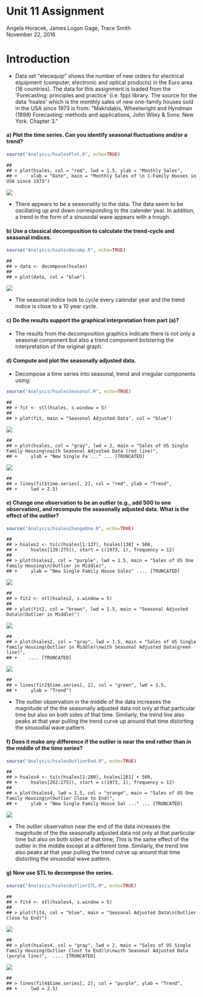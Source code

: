 # Unit 11 Assignment
Angela Horacek, James Logan Gage, Trace Smith  
November 22, 2016  
# Introduction

- Data set "elecequip" shows the number of new orders for electrical equipment (computer, electronic and optical products) in the Euro area (16 countries). The data for this assignment is loaded from the 'Forecasting: principles and practice' (i.e. fpp) library. The source for the data 'hsales' which is the monthly sales of new one-family houses sold in the USA since 1973 is from: "Makridakis, Wheelwright and Hyndman (1998) Forecasting: methods and applications, John Wiley & Sons: New York. Chapter 3."



#### a) Plot the time series. Can you identify seasonal fluctuations and/or a trend?


```r
source("Analysis/hsalesPlot.R", echo=TRUE)
```

```
## 
## > plot(hsales, col = "red", lwd = 1.5, ylab = "Monthly Sales", 
## +     xlab = "Date", main = "Monthly Sales of \n 1-Family Houses in USA since 1973")
```

![](Papers\Report_files/figure-html/unnamed-chunk-2-1.png)<!-- -->

- There appears to be a seasonality to the data. The data seem to be oscillating up and down corresponding to the calender year. In addition, a trend in the form of a sinusodal wave appears with a trough.

#### b) Use a classical decomposition to calculate the trend-cycle and seasonal indices.


```r
source("Analysis/hsalesDecomp.R", echo=TRUE)
```

```
## 
## > data <- decompose(hsales)
## 
## > plot(data, col = "blue")
```

![](Papers\Report_files/figure-html/unnamed-chunk-3-1.png)<!-- -->

- The seasonal indice look to cycle every calendar year and the trend indice is close to a 10 year cycle.

#### c) Do the results support the graphical interpretation from part (a)?

- The results from the decomposition graphics indicate there is not only a seasonal component but also a trend component bolstering the interpretation of the original graph.

#### d) Compute and plot the seasonally adjusted data.
 
- Decompose a time series into seasonal, trend and irregular components using:
 

```r
source("Analysis/hsalesSeasonal.R", echo=TRUE)
```

```
## 
## > fit <- stl(hsales, s.window = 5)
## 
## > plot(fit, main = "Seasonal Adjusted Data", col = "blue")
```

![](Papers\Report_files/figure-html/unnamed-chunk-4-1.png)<!-- -->

```
## 
## > plot(hsales, col = "gray", lwd = 2, main = "Sales of US Single Family Housing\nwith Seasonal Adjusted Data (red line)", 
## +     ylab = "New Single Fa ..." ... [TRUNCATED]
```

![](Papers\Report_files/figure-html/unnamed-chunk-4-2.png)<!-- -->

```
## 
## > lines(fit$time.series[, 2], col = "red", ylab = "Trend", 
## +     lwd = 2.5)
```

#### e) Change one observation to be an outlier (e.g., add 500 to one observation), and recompute the seasonally adjusted data. What is the effect of the outlier?


```r
source("Analysis/hsalesChangeOne.R", echo=TRUE)
```

```
## 
## > hsales2 <- ts(c(hsales[1:137], hsales[138] + 500, 
## +     hsales[139:275]), start = c(1973, 1), frequency = 12)
## 
## > plot(hsales2, col = "purple", lwd = 1.5, main = "Sales of US One Family Housing\n(Outlier in Middle)", 
## +     ylab = "New Single Family House Sales" .... [TRUNCATED]
```

![](Papers\Report_files/figure-html/unnamed-chunk-5-1.png)<!-- -->

```
## 
## > fit2 <- stl(hsales2, s.window = 5)
## 
## > plot(fit2, col = "brown", lwd = 1.5, main = "Seasonal Adjusted Data\n(Outlier in Middle)")
```

![](Papers\Report_files/figure-html/unnamed-chunk-5-2.png)<!-- -->

```
## 
## > plot(hsales2, col = "gray", lwd = 1.5, main = "Sales of US Single Family Housing(Outlier in Middle)\nwith Seasonal Adjusted Data(green line)", 
## +    .... [TRUNCATED]
```

![](Papers\Report_files/figure-html/unnamed-chunk-5-3.png)<!-- -->

```
## 
## > lines(fit2$time.series[, 2], col = "green", lwd = 1.5, 
## +     ylab = "Trend")
```

- The outlier observation in the middle of the data increases the magnitude of the the seasonally adjusted data not only at that particular time but also on both sides of that time. Similarly, the trend line also peaks at that year pulling the trend curve up around that time distorting the sinusodial wave pattern.

#### f) Does it make any difference if the outlier is near the end rather than in the middle of the time series?


```r
source("Analysis/hsalesOutlierEnd.R", echo=TRUE)
```

```
## 
## > hsales4 <- ts(c(hsales[1:260], hsales[261] + 500, 
## +     hsales[262:275]), start = c(1973, 1), frequency = 12)
## 
## > plot(hsales4, lwd = 1.5, col = "orange", main = "Sales of US One Family Housing\n(Outlier Close to End)", 
## +     ylab = "New Single Family House Sal ..." ... [TRUNCATED]
```

![](Papers\Report_files/figure-html/unnamed-chunk-6-1.png)<!-- -->

- The outlier observation near the end of the data increases the magnitude of the the seasonally adjusted data not only at that particular time but also on both sides of that time; This is the same effect of the outlier in the middle except at a different time. Similarly, the trend line also peaks at that year pulling the trend curve up around that time distorting the sinusodial wave pattern.

#### g) Now use STL to decompose the series.


```r
source("Analysis/hsalesOutlierSTL.R", echo=TRUE)
```

```
## 
## > fit4 <- stl(hsales4, s.window = 5)
## 
## > plot(fit4, col = "blue", main = "Seasonal Adjusted Data\n(Outlier Close to End)")
```

![](Papers\Report_files/figure-html/unnamed-chunk-7-1.png)<!-- -->

```
## 
## > plot(hsales4, col = "gray", lwd = 2, main = "Sales of US Single Family Housing(Outlier Clost to End)\n\nwith Seasonal Adjusted Data (purple line)",  .... [TRUNCATED]
```

![](Papers\Report_files/figure-html/unnamed-chunk-7-2.png)<!-- -->

```
## 
## > lines(fit4$time.series[, 2], col = "purple", ylab = "Trend", 
## +     lwd = 2.5)
```


